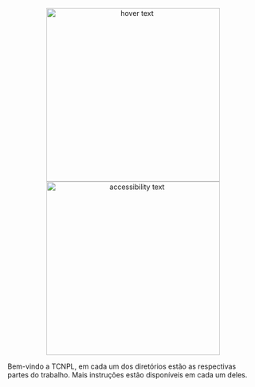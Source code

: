 <p align="center">
  <img src="https://this-loli-have-a.pretty-pant.su/mkggDgyoOk.PNG" width="348" title="hover text">
  <img src="https://this-loli-have-a.pretty-pant.su/mkggDgyoOk.PNG" width="348" alt="accessibility text">
</p>

Bem-vindo a TCNPL, em cada um dos diretórios estão as respectivas partes do trabalho. Mais instruções estão disponíveis em cada um deles. 